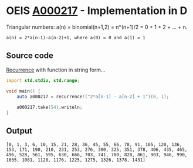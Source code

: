 # OEIS [A000217](https://oeis.org/A000217) - Implementation in D

Triangular numbers: a(n) = binomial(n+1,2) = n*(n+1)/2 = 0 + 1 + 2 + ... + n.
 
`a(n) = 2*a(n-1)-a(n-2)+1, where a(0) = 0 and a(1) = 1`

## Source code

[Recurrence](https://dlang.org/library/std/range/recurrence.html) with function in string form...

```d
import std.stdio, std.range;

void main() {
    auto a000217 = recurrence!("2*a[n-1] - a[n-2] + 1")(0, 1);
    
    a000217.take(54).writeln;
}
```
## Output

```text
[0, 1, 3, 6, 10, 15, 21, 28, 36, 45, 55, 66, 78, 91, 105, 120, 136, 153, 171, 190, 210, 231, 253, 276, 300, 325, 351, 378, 406, 435, 465, 496, 528, 561, 595, 630, 666, 703, 741, 780, 820, 861, 903, 946, 990, 1035, 1081, 1128, 1176, 1225, 1275, 1326, 1378, 1431]
```
